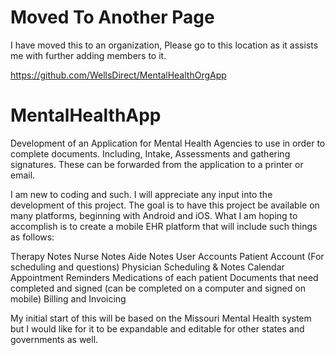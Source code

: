 # Moved To Another Page
I have moved this to an organization, Please go to this location as it assists me with further adding members to it.

https://github.com/WellsDirect/MentalHealthOrgApp

# MentalHealthApp
Development of an Application for Mental Health Agencies to use in order to complete documents. Including, Intake, Assessments and gathering signatures. These can be forwarded from the application to a printer or email.

I am new to coding and such. I will appreciate any input into the development of this project. The goal is to have this project be available on many platforms, beginning with Android and iOS. What I am hoping to accomplish is to create a mobile EHR platform that will include such things as follows:

Therapy Notes Nurse Notes Aide Notes User Accounts Patient Account (For scheduling and questions) Physician Scheduling & Notes Calendar Appointment Reminders Medications of each patient Documents that need completed and signed (can be completed on a computer and signed on mobile) Billing and Invoicing

My initial start of this will be based on the Missouri Mental Health system but I would like for it to be expandable and editable for other states and governments as well.
